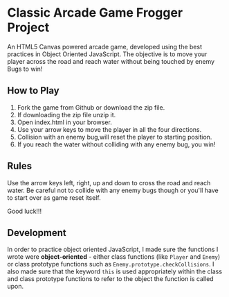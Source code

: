 # Classic Arcade Game Frogger Project
An HTML5 Canvas powered arcade game, developed using the best practices in Object Oriented JavaScript. The objective is to move your player across the road and reach water without being touched by enemy Bugs to win!

## How to Play 
1. Fork the game from Github or download the zip file.
2. If downloading the zip file unzip it.
3. Open index.html in your browser.
4. Use your arrow keys to move the player in all the four directions.
5. Collision with an enemy bug,will reset the player to starting position.
6. If you reach the water without colliding with any enemy bug, you win!

## Rules 
Use the arrow keys left, right, up and down to cross the road and reach water. Be careful not to collide with any enemy bugs though or you'll have to start over as game reset itself.

Good luck!!!

## Development
In order to practice object oriented JavaScript, I made sure the functions I wrote were **object-oriented** - either class functions (like `Player` and `Enemy`) or class prototype functions such as `Enemy.prototype.checkCollisions`. I also made sure that the keyword `this` is used appropriately within the class and class prototype functions to refer to the object the function is called upon.
